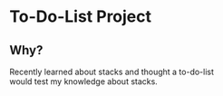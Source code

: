 <h1> To-Do-List Project </h1>

<h2> Why? </h2>

<p> Recently learned about stacks and thought a to-do-list <br>
would test my knowledge about stacks.</p>